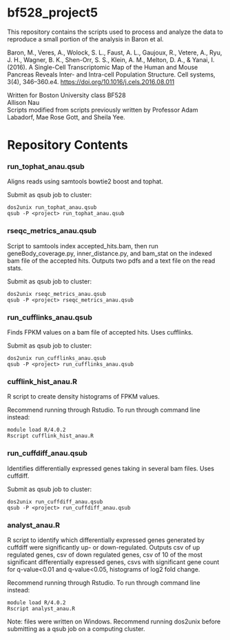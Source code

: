 # bf528_project5

This repository contains the scripts used to process and analyze the data to reproduce a small portion of the analysis in Baron et al.

Baron, M., Veres, A., Wolock, S. L., Faust, A. L., Gaujoux, R., Vetere, A., Ryu, J. H., Wagner, B. K., Shen-Orr, S. S., Klein, A. M., Melton, D. A., & Yanai, I. (2016). A Single-Cell Transcriptomic Map of the Human and Mouse Pancreas Reveals Inter- and Intra-cell Population Structure. Cell systems, 3(4), 346–360.e4. https://doi.org/10.1016/j.cels.2016.08.011

Written for Boston University class BF528  
Allison Nau  
Scripts modified from scripts previously written by Professor Adam Labadorf, Mae Rose Gott, and Sheila Yee.  

# Repository Contents

### run_tophat_anau.qsub ###
Aligns reads using samtools bowtie2 boost and tophat.

Submit as qsub job to cluster:
```
dos2unix run_tophat_anau.qsub
qsub -P <project> run_tophat_anau.qsub
```


### rseqc_metrics_anau.qsub ###
Script to samtools index accepted_hits.bam, then run geneBody_coverage.py, inner_distance.py, and bam_stat on the indexed bam file of the accepted hits. 
Outputs two pdfs and a text file on the read stats.

Submit as qsub job to cluster:
```
dos2unix rseqc_metrics_anau.qsub
qsub -P <project> rseqc_metrics_anau.qsub
```


### run_cufflinks_anau.qsub ###
Finds FPKM values on a bam file of accepted hits. Uses cufflinks.

Submit as qsub job to cluster:
```
dos2unix run_cufflinks_anau.qsub
qsub -P <project> run_cufflinks_anau.qsub
```


### cufflink_hist_anau.R ###
R script to create density histograms of FPKM values.

Recommend running through Rstudio. To run through command line instead:
```
module load R/4.0.2
Rscript cufflink_hist_anau.R
```


### run_cuffdiff_anau.qsub ###
Identifies differentially expressed genes taking in several bam files. Uses cuffdiff.

Submit as qsub job to cluster:
```
dos2unix run_cuffdiff_anau.qsub
qsub -P <project> run_cuffdiff_anau.qsub
```


### analyst_anau.R ###
R script to identify which differentially expressed genes generated by cuffdiff were significantly up- or down-regulated. 
Outputs csv of up regulated genes, csv of down regulated genes, csv of 10 of the most significant differentially expressed genes, 
csvs with significant gene count for q-value<0.01 and q-value<0.05, 
histograms of log2 fold change.

Recommend running through Rstudio. To run through command line instead:
```
module load R/4.0.2
Rscript analyst_anau.R
```


Note: files were written on Windows. Recommend running dos2unix before submitting as a qsub job on a computing cluster.
